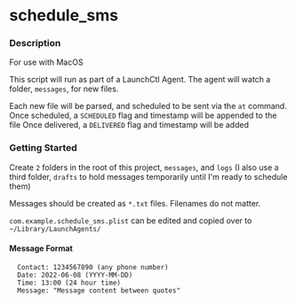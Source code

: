 # schedule_sms

### Description
For use with MacOS

This script will run as part of a LaunchCtl Agent. The agent will watch a folder, `messages`, for new files.

Each new file will be parsed, and scheduled to be sent via the `at` command.
Once scheduled, a `SCHEDULED` flag and timestamp will be appended to the file
Once delivered, a `DELIVERED` flag and timestamp will be added

### Getting Started
Create `2` folders in the root of this project, `messages`, and `logs`
(I also use a third folder, `drafts` to hold messages temporarily until I'm ready to schedule them)

Messages should be created as `*.txt` files. Filenames do not matter.

`com.example.schedule_sms.plist` can be edited and copied over to `~/Library/LaunchAgents/`
#### Message Format
```
  Contact: 1234567890 (any phone number)
  Date: 2022-06-08 (YYYY-MM-DD)
  Time: 13:00 (24 hour time)
  Message: "Message content between quotes"
```